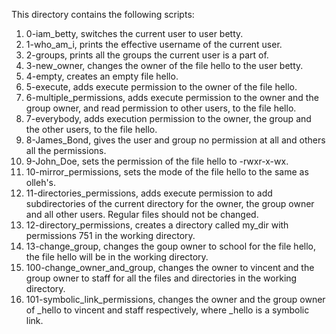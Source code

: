 This directory contains the following scripts:
1. 0-iam_betty, switches the current user to user betty.
2. 1-who_am_i, prints the effective username of the current user.
3. 2-groups, prints all the groups the current user is a part of.
4. 3-new_owner, changes the owner of the file hello to the user betty.
5. 4-empty, creates an empty file hello.
6. 5-execute, adds execute permission to the owner of the file hello.
7. 6-multiple_permissions, adds execute permission to the owner and the group owner, and read permission to other users, to the file hello.
8. 7-everybody, adds execution permission to the owner, the group and the other users, to the file hello.
9. 8-James_Bond, gives the user and group no permission at all and others all the permissions.
10. 9-John_Doe, sets the permission of the file hello to -rwxr-x-wx.
11. 10-mirror_permissions, sets the mode of the file hello to the same as olleh's.
12. 11-directories_permissions, adds execute permission to add subdirectories of the current directory for the owner, the group owner and all other users. Regular files should not be changed.
13. 12-directory_permissions, creates a directory called my_dir with permissions 751 in the working directory.
14. 13-change_group, changes the goup owner to school for the file hello, the file hello will be in the working directory.
15. 100-change_owner_and_group, changes the owner to vincent and the group owner to staff for all the files and directories in the working directory.
16. 101-symbolic_link_permissions, changes the owner and the group owner of _hello to vincent and staff respectively, where _hello is a symbolic link.
